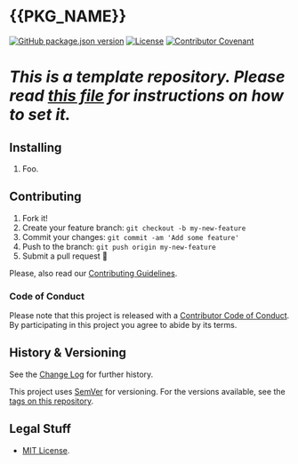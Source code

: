 # {{PKG_NAME}}

<!--
TODO Change version reference badge
BODY The [ReadMe file](README.md) has a badge referring to the repository's version. By default we use [Shields](https://shields.io/)' JSON version badge. If you are using a file other than a `.json` to keep version, change the line below.
-->
[![GitHub package.json version](https://img.shields.io/github/package-json/v/{{PKG_REPO}})](https://github.com/{{PKG_REPO}})
[![License](https://img.shields.io/github/license/{{PKG_REPO}}.svg)](https://github.com/{{PKG_REPO}})
[![Contributor Covenant](https://img.shields.io/badge/Contributor%20Covenant-v1.4%20adopted-ff69b4.svg)](CODE-OF-CONDUCT.md)

<!--
TODO Delete the notice line on ReadMe
BODY The [ReadMe file](README.md) has a notice line guiding to the template's tutorial. Delete it and replace by the repository's description.
-->
# *This is a template repository. Please read [this file](DELETE_ME.md) for instructions on how to set it.*

## Installing

<!--
TODO Set installation instructions
BODY If there is some installation method, define it on the [README file](README.md).
-->
1. Foo.

## Contributing

1. Fork it!
2. Create your feature branch: `git checkout -b my-new-feature`
3. Commit your changes: `git commit -am 'Add some feature'`
4. Push to the branch: `git push origin my-new-feature`
5. Submit a pull request :tada:

Please, also read our [Contributing Guidelines](CONTRIBUTING.md).

### Code of Conduct

Please note that this project is released with a [Contributor Code of Conduct](CODE-OF-CONDUCT.md). By participating in this project you agree to abide by its terms.

## History & Versioning

See the [Change Log](CHANGELOG.md) for further history.

This project uses [SemVer](http://semver.org/) for versioning. For the versions available, see the [tags on this repository](https://github.com/{{PKG_REPO}}/tags).

## Legal Stuff

<!--
TODO Set desired licese
BODY This repository's template sets the license to MIT's by default. If this is not the intended license, change it.
-->
* [MIT License](https://opensource.org/licenses/MIT).
